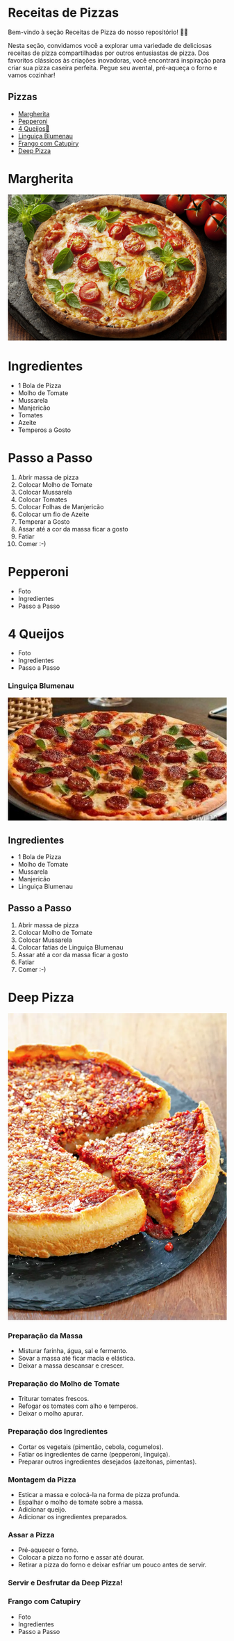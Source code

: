 # Receitas de Pizzas

Bem-vindo à seção Receitas de Pizza do nosso repositório! 🍕🍴

Nesta seção, convidamos você a explorar uma variedade de deliciosas receitas de pizza compartilhadas por outros entusiastas de pizza. Dos favoritos clássicos às criações inovadoras, você encontrará inspiração para criar sua pizza caseira perfeita. Pegue seu avental, pré-aqueça o forno e vamos cozinhar!

## Pizzas

- [Margherita](#Margherita)
- [Pepperoni](#Pepperoni)
- [4 Queijos🧀](#4-Queijos)
- [Linguiça Blumenau](#Linguiça-Blumenau)
- [Frango com Catupiry](#Frango-com-Catupiry)
- [Deep Pizza](https://github.com/AbuSpace/pizza/issues/25)

# Margherita

![Margherita](./images/margherita_pizza.jpg)

# Ingredientes

- 1 Bola de Pizza
- Molho de Tomate
- Mussarela
- Manjericão
- Tomates
- Azeite
- Temperos a Gosto

# Passo a Passo

1. Abrir massa de pizza
2. Colocar Molho de Tomate
3. Colocar Mussarela
4. Colocar Tomates
5. Colocar Folhas de Manjericão
6. Colocar um fio de Azeite
7. Temperar a Gosto
8. Assar até a cor da massa ficar a gosto
9. Fatiar
10. Comer :-)

# Pepperoni

- Foto
- Ingredientes
- Passo a Passo

# 4 Queijos

- Foto
- Ingredientes
- Passo a Passo


### Linguiça Blumenau

![Linguiça Blumenau](./images/pizza_blumenau_especial.webp)

## Ingredientes

- 1 Bola de Pizza
- Molho de Tomate
- Mussarela
- Manjericão
- Linguiça Blumenau

## Passo a Passo

1. Abrir massa de pizza
2. Colocar Molho de Tomate
3. Colocar Mussarela
4. Colocar fatias de Linguiça Blumenau
5. Assar até a cor da massa ficar a gosto
6. Fatiar
7. Comer :-)

# Deep Pizza
![alt text](image.png)

### Preparação da Massa
- Misturar farinha, água, sal e fermento.
- Sovar a massa até ficar macia e elástica.
- Deixar a massa descansar e crescer.

### Preparação do Molho de Tomate
- Triturar tomates frescos.
- Refogar os tomates com alho e temperos.
- Deixar o molho apurar.

### Preparação dos Ingredientes
- Cortar os vegetais (pimentão, cebola, cogumelos).
- Fatiar os ingredientes de carne (pepperoni, linguiça).
- Preparar outros ingredientes desejados (azeitonas, pimentas).

### Montagem da Pizza
- Esticar a massa e colocá-la na forma de pizza profunda.
- Espalhar o molho de tomate sobre a massa.
- Adicionar queijo.
- Adicionar os ingredientes preparados.

### Assar a Pizza
- Pré-aquecer o forno.
- Colocar a pizza no forno e assar até dourar.
- Retirar a pizza do forno e deixar esfriar um pouco antes de servir.

### Servir e Desfrutar da Deep Pizza!


### Frango com Catupiry

- Foto
- Ingredientes
- Passo a Passo
